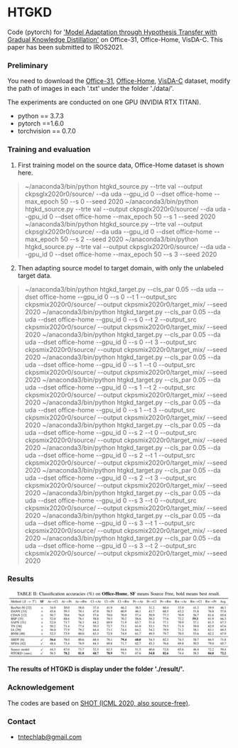 # HTGKD

Code (pytorch) for ['Model Adaptation through Hypothesis Transfer with Gradual Knowledge Distillation']() on Office-31, Office-Home, VisDA-C. This paper has been submitted to IROS2021.

### Preliminary

You need to download the [Office-31](https://drive.google.com/file/d/0B4IapRTv9pJ1WGZVd1VDMmhwdlE/view), [Office-Home](https://drive.google.com/file/d/0B81rNlvomiwed0V1YUxQdC1uOTg/view), [VisDA-C](https://github.com/VisionLearningGroup/taskcv-2017-public/tree/master/classification) dataset,  modify the path of images in each '.txt' under the folder './data/'.

The experiments are conducted on one GPU (NVIDIA RTX TITAN).

- python == 3.7.3
- pytorch ==1.6.0
- torchvision == 0.7.0


### Training and evaluation

1. First training model on the source data,  Office-Home dataset is shown here.

> ~/anaconda3/bin/python htgkd_source.py --trte val --output ckpsglx2020r0/source/ --da uda --gpu_id 0 --dset office-home --max_epoch 50 --s 0 --seed 2020
> ~/anaconda3/bin/python htgkd_source.py --trte val --output ckpsglx2020r0/source/ --da uda --gpu_id 0 --dset office-home --max_epoch 50 --s 1 --seed 2020
> ~/anaconda3/bin/python htgkd_source.py --trte val --output ckpsglx2020r0/source/ --da uda --gpu_id 0 --dset office-home --max_epoch 50 --s 2 --seed 2020
> ~/anaconda3/bin/python htgkd_source.py --trte val --output ckpsglx2020r0/source/ --da uda --gpu_id 0 --dset office-home --max_epoch 50 --s 3 --seed 2020

2. Then adapting source model to target domain, with only the unlabeled target data.

> ~/anaconda3/bin/python htgkd_target.py --cls_par 0.05 --da uda --dset office-home --gpu_id 0 --s 0 --t 1 --output_src ckpsmix2020r0/source/ --output ckpsmix2020r0/target_mix/ --seed 2020
> ~/anaconda3/bin/python htgkd_target.py --cls_par 0.05 --da uda --dset office-home --gpu_id 0 --s 0 --t 2 --output_src ckpsmix2020r0/source/ --output ckpsmix2020r0/target_mix/ --seed 2020
> ~/anaconda3/bin/python htgkd_target.py --cls_par 0.05 --da uda --dset office-home --gpu_id 0 --s 0 --t 3 --output_src ckpsmix2020r0/source/ --output ckpsmix2020r0/target_mix/ --seed 2020
> ~/anaconda3/bin/python htgkd_target.py --cls_par 0.05 --da uda --dset office-home --gpu_id 0 --s 1 --t 0 --output_src ckpsmix2020r0/source/ --output ckpsmix2020r0/target_mix/ --seed 2020
> ~/anaconda3/bin/python htgkd_target.py --cls_par 0.05 --da uda --dset office-home --gpu_id 0 --s 1 --t 2 --output_src ckpsmix2020r0/source/ --output ckpsmix2020r0/target_mix/ --seed 2020
> ~/anaconda3/bin/python htgkd_target.py --cls_par 0.05 --da uda --dset office-home --gpu_id 0 --s 1 --t 3 --output_src ckpsmix2020r0/source/ --output ckpsmix2020r0/target_mix/ --seed 2020
> ~/anaconda3/bin/python htgkd_target.py --cls_par 0.05 --da uda --dset office-home --gpu_id 0 --s 2 --t 0 --output_src ckpsmix2020r0/source/ --output ckpsmix2020r0/target_mix/ --seed 2020
> ~/anaconda3/bin/python htgkd_target.py --cls_par 0.05 --da uda --dset office-home --gpu_id 0 --s 2 --t 1 --output_src ckpsmix2020r0/source/ --output ckpsmix2020r0/target_mix/ --seed 2020
> ~/anaconda3/bin/python htgkd_target.py --cls_par 0.05 --da uda --dset office-home --gpu_id 0 --s 2 --t 3 --output_src ckpsmix2020r0/source/ --output ckpsmix2020r0/target_mix/ --seed 2020
> ~/anaconda3/bin/python htgkd_target.py --cls_par 0.05 --da uda --dset office-home --gpu_id 0 --s 3 --t 0 --output_src ckpsmix2020r0/source/ --output ckpsmix2020r0/target_mix/ --seed 2020
> ~/anaconda3/bin/python htgkd_target.py --cls_par 0.05 --da uda --dset office-home --gpu_id 0 --s 3 --t 1 --output_src ckpsmix2020r0/source/ --output ckpsmix2020r0/target_mix/ --seed 2020
> ~/anaconda3/bin/python htgkd_target.py --cls_par 0.05 --da uda --dset office-home --gpu_id 0 --s 3 --t 2 --output_src ckpsmix2020r0/source/ --output ckpsmix2020r0/target_mix/ --seed 2020


### Results

![](./result/accuracy/result_office-home.jpg)

**The results of HTGKD is display under the folder './result/'.**

### Acknowledgement

The codes are based on [SHOT (ICML 2020, also source-free)](https://github.com/tim-learn/SHOT).

### Contact

- [tntechlab@gmail.com](tntechlab@gmail.com)




